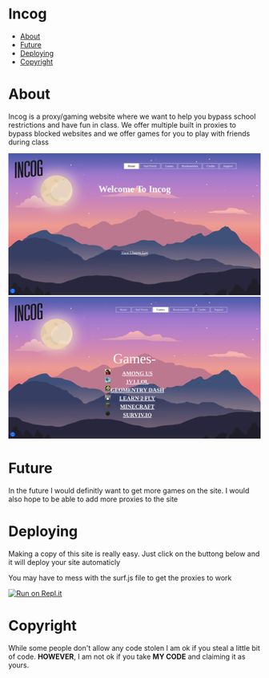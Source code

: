 <h1>Incog</h1>

* [About](#about)
* [Future](#future)
* [Deploying](#deploying)
* [Copyright](#copyright)

# About
Incog is a proxy/gaming website where we want to help you bypass school restrictions and have fun in class. We offer multiple built in proxies to bypass blocked websites and we offer games for you to play with friends during class

<img src="assets/ss1.png">


<img src="assets/ss2.png">


# Future
In the future I would definitly want to get more games on the site. I would also hope to be able to add more proxies to the site


# Deploying
Making a copy of this site is really easy. Just click on the  buttong below and it will deploy your site automaticly

<stong>You may have to mess with the surf.js file to get the proxies to work</strong>

<a href="https://repl.it/github/Zoruh-dev/Incog" title="Run on Repl.it"><img alt="Run on Repl.it" src="https://sys32.dev/assets/src/media/replit.svg" width="140" height="30"><img></a>


# Copyright
While some people don't allow any code stolen I am ok if you steal a little bit of code. <strong>HOWEVER</strong>, I am not ok if you take <strong>MY CODE</strong> and claiming it as yours.
